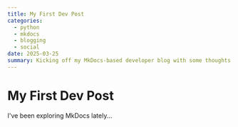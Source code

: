 ```yaml
---
title: My First Dev Post
categories:
  - python
  - mkdocs
  - blogging
  - social
date: 2025-03-25
summary: Kicking off my MkDocs-based developer blog with some thoughts on static sites and customization.
---
```


# My First Dev Post

I've been exploring MkDocs lately...
